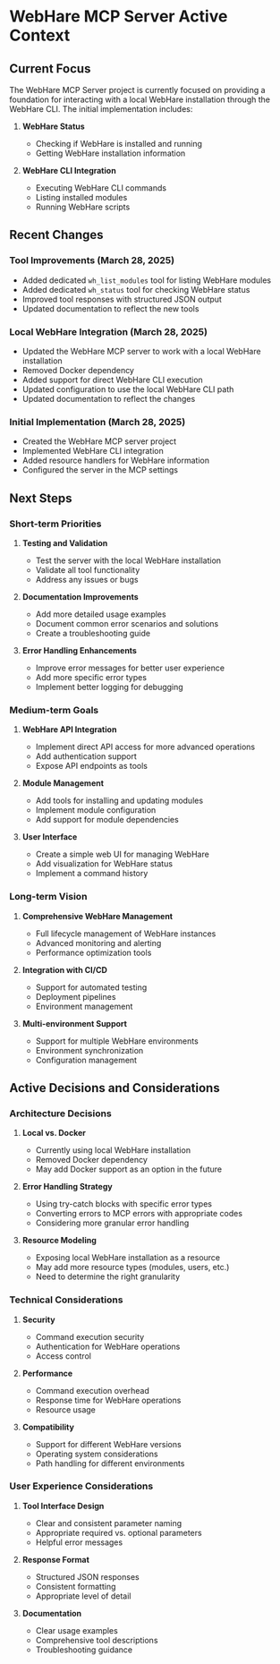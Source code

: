 # WebHare MCP Server Active Context

## Current Focus

The WebHare MCP Server project is currently focused on providing a foundation for interacting with a local WebHare installation through the WebHare CLI. The initial implementation includes:

1. **WebHare Status**
   - Checking if WebHare is installed and running
   - Getting WebHare installation information

2. **WebHare CLI Integration**
   - Executing WebHare CLI commands
   - Listing installed modules
   - Running WebHare scripts

## Recent Changes

### Tool Improvements (March 28, 2025)
- Added dedicated `wh_list_modules` tool for listing WebHare modules
- Added dedicated `wh_status` tool for checking WebHare status
- Improved tool responses with structured JSON output
- Updated documentation to reflect the new tools

### Local WebHare Integration (March 28, 2025)
- Updated the WebHare MCP server to work with a local WebHare installation
- Removed Docker dependency
- Added support for direct WebHare CLI execution
- Updated configuration to use the local WebHare CLI path
- Updated documentation to reflect the changes

### Initial Implementation (March 28, 2025)
- Created the WebHare MCP server project
- Implemented WebHare CLI integration
- Added resource handlers for WebHare information
- Configured the server in the MCP settings

## Next Steps

### Short-term Priorities
1. **Testing and Validation**
   - Test the server with the local WebHare installation
   - Validate all tool functionality
   - Address any issues or bugs

2. **Documentation Improvements**
   - Add more detailed usage examples
   - Document common error scenarios and solutions
   - Create a troubleshooting guide

3. **Error Handling Enhancements**
   - Improve error messages for better user experience
   - Add more specific error types
   - Implement better logging for debugging

### Medium-term Goals
1. **WebHare API Integration**
   - Implement direct API access for more advanced operations
   - Add authentication support
   - Expose API endpoints as tools

2. **Module Management**
   - Add tools for installing and updating modules
   - Implement module configuration
   - Add support for module dependencies

3. **User Interface**
   - Create a simple web UI for managing WebHare
   - Add visualization for WebHare status
   - Implement a command history

### Long-term Vision
1. **Comprehensive WebHare Management**
   - Full lifecycle management of WebHare instances
   - Advanced monitoring and alerting
   - Performance optimization tools

2. **Integration with CI/CD**
   - Support for automated testing
   - Deployment pipelines
   - Environment management

3. **Multi-environment Support**
   - Support for multiple WebHare environments
   - Environment synchronization
   - Configuration management

## Active Decisions and Considerations

### Architecture Decisions
1. **Local vs. Docker**
   - Currently using local WebHare installation
   - Removed Docker dependency
   - May add Docker support as an option in the future

2. **Error Handling Strategy**
   - Using try-catch blocks with specific error types
   - Converting errors to MCP errors with appropriate codes
   - Considering more granular error handling

3. **Resource Modeling**
   - Exposing local WebHare installation as a resource
   - May add more resource types (modules, users, etc.)
   - Need to determine the right granularity

### Technical Considerations
1. **Security**
   - Command execution security
   - Authentication for WebHare operations
   - Access control

2. **Performance**
   - Command execution overhead
   - Response time for WebHare operations
   - Resource usage

3. **Compatibility**
   - Support for different WebHare versions
   - Operating system considerations
   - Path handling for different environments

### User Experience Considerations
1. **Tool Interface Design**
   - Clear and consistent parameter naming
   - Appropriate required vs. optional parameters
   - Helpful error messages

2. **Response Format**
   - Structured JSON responses
   - Consistent formatting
   - Appropriate level of detail

3. **Documentation**
   - Clear usage examples
   - Comprehensive tool descriptions
   - Troubleshooting guidance
